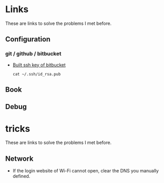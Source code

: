 # Links
These are links to solve the problems I met before.

## Configuration

### git / github / bitbucket
* [Built ssh key of bitbucket](https://confluence.atlassian.com/bitbucket/set-up-an-ssh-key-728138079.html "Title")  

	```
	cat ~/.ssh/id_rsa.pub
	```

	


## Book

## Debug


# tricks
These are links to solve the problems I met before.

## Network
* If the login website of Wi-Fi cannot open, clear the DNS you manually defined.
